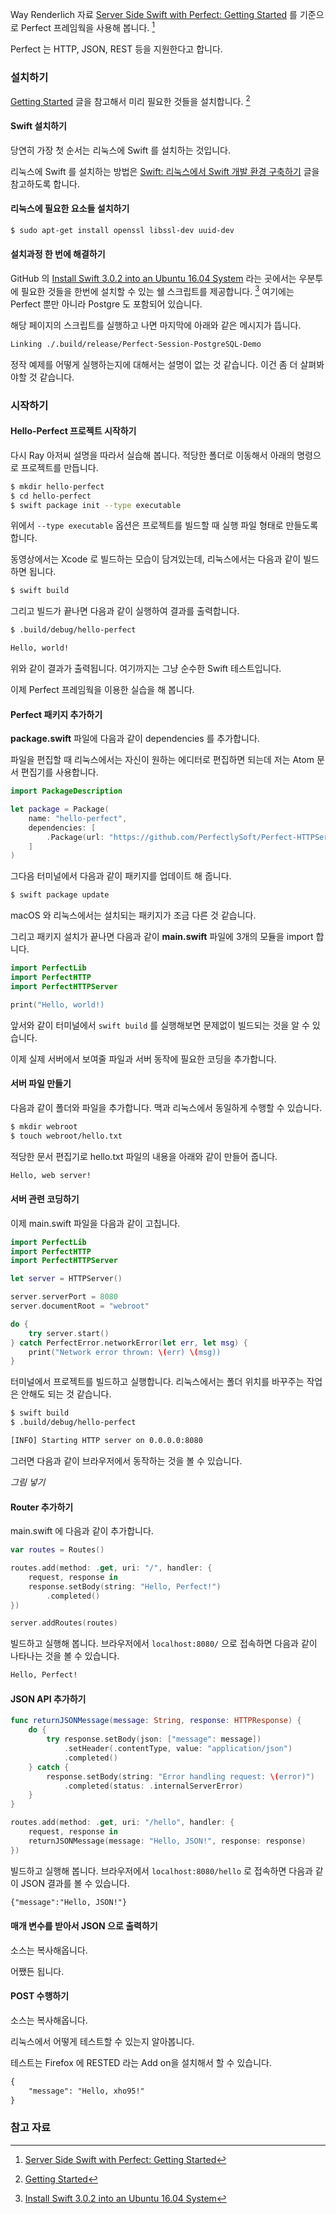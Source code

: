 Way Renderlich 자료 [Server Side Swift with Perfect: Getting Started](https://videos.raywenderlich.com/screencasts/server-side-swift-with-perfect-getting-started) 를 기준으로 Perfect 프레임웍을 사용해 봅니다. [^ray-perfect]

Perfect 는 HTTP, JSON, REST 등을 지원한다고 합니다. 

### 설치하기 

[Getting Started](http://perfect.org/docs/gettingStarted.html) 글을 참고해서 미리 필요한 것들을 설치합니다. [^perfect-started]

#### Swift 설치하기 

당연히 가장 첫 순서는 리눅스에 Swift 를 설치하는 것입니다. 

리눅스에 Swift 를 설치하는 방법은 [Swift: 리눅스에서 Swift 개발 환경 구축하기](http://xho95.github.io/linux/development/swift/package/install/2017/02/19/Developing-Swift-on-Linux.html) 글을 참고하도록 합니다.

#### 리눅스에 필요한 요소들 설치하기

```sh
$ sudo apt-get install openssl libssl-dev uuid-dev
```

#### 설치과정 한 번에 해결하기

GitHub 의 [Install Swift 3.0.2 into an Ubuntu 16.04 System](https://github.com/PerfectlySoft/Perfect-Ubuntu) 라는 곳에서는 우분투에 필요한 것들을 한번에 설치할 수 있는 쉘 스크립트를 제공합니다. [^perfect-ubuntu] 여기에는 Perfect 뿐만 아니라 Postgre 도 포함되어 있습니다.

해당 페이지의 스크립트를 실행하고 나면 마지막에 아래와 같은 메시지가 뜹니다.

```sh
Linking ./.build/release/Perfect-Session-PostgreSQL-Demo
```

정작 예제를 어떻게 실행하는지에 대해서는 설명이 없는 것 같습니다. 이건 좀 더 살펴봐야할 것 같습니다. 

### 시작하기

#### Hello-Perfect 프로젝트 시작하기

다시 Ray 아저씨 설명을 따라서 실습해 봅니다. 적당한 폴더로 이동해서 아래의 명령으로 프로젝트를 만듭니다.

```sh
$ mkdir hello-perfect
$ cd hello-perfect
$ swift package init --type executable
```

위에서 `--type executable` 옵션은 프로젝트를 빌드할 때 실행 파일 형태로 만들도록 합니다. 

동영상에서는 Xcode 로 빌드하는 모습이 담겨있는데, 리눅스에서는 다음과 같이 빌드하면 됩니다. 

```sh
$ swift build
```

그리고 빌드가 끝나면 다음과 같이 실행하여 결과를 출력합니다. 

```sh
$ .build/debug/hello-perfect

Hello, world!
```

위와 같이 결과가 출력됩니다. 여기까지는 그냥 순수한 Swift 테스트입니다. 

이제 Perfect 프레임웍을 이용한 실습을 해 봅니다.

#### Perfect 패키지 추가하기

**package.swift** 파일에 다음과 같이 dependencies 를 추가합니다. 

파일을 편집할 때 리눅스에서는 자신이 원하는 에디터로 편집하면 되는데 저는 Atom 문서 편집기를 사용합니다. 

```swift
import PackageDescription

let package = Package(
	name: "hello-perfect",
	dependencies: [
		.Package(url: "https://github.com/PerfectlySoft/Perfect-HTTPServer.git", majorVersion: 2)
	]
)
```

그다음 터미널에서 다음과 같이 패키지를 업데이트 해 줍니다. 

```sh
$ swift package update
```

macOS 와 리눅스에서는 설치되는 패키지가 조금 다른 것 같습니다. 

그리고 패키지 설치가 끝나면 다음과 같이 **main.swift** 파일에 3개의 모듈을 import 합니다.

```swift
import PerfectLib
import PerfectHTTP
import PerfectHTTPServer

print("Hello, world!)
```

앞서와 같이 터미널에서 `swift build` 를 실행해보면 문제없이 빌드되는 것을 알 수 있습니다. 

이제 실제 서버에서 보여줄 파일과 서버 동작에 필요한 코딩을 추가합니다. 

#### 서버 파일 만들기

다음과 같이 폴더와 파일을 추가합니다. 맥과 리눅스에서 동일하게 수행할 수 있습니다.

```sh
$ mkdir webroot
$ touch webroot/hello.txt
```

적당한 문서 편집기로 hello.txt	 파일의 내용을 아래와 같이 만들어 줍니다. 

```txt
Hello, web server!
```

#### 서버 관련 코딩하기

이제 main.swift 파일을 다음과 같이 고칩니다. 

```swift
import PerfectLib
import PerfectHTTP
import PerfectHTTPServer

let server = HTTPServer()

server.serverPort = 8080
server.documentRoot = "webroot"

do {
	try server.start()
} catch PerfectError.networkError(let err, let msg) {
	print("Network error thrown: \(err) \(msg))
}
```

터미널에서 프로젝트를 빌드하고 실행합니다. 리눅스에서는 폴더 위치를 바꾸주는 작업은 안해도 되는 것 같습니다. 

```sh
$ swift build
$ .build/debug/hello-perfect

[INFO] Starting HTTP server on 0.0.0.0:8080
```

그러면 다음과 같이 브라우저에서 동작하는 것을 볼 수 있습니다.

_그림 넣기_

#### Router 추가하기

main.swift 에 다음과 같이 추가합니다. 

```swift
var routes = Routes()

routes.add(method: .get, uri: "/", handler: {
	request, response in
	response.setBody(string: "Hello, Perfect!")
		.completed()
})

server.addRoutes(routes)
``` 

빌드하고 실행해 봅니다. 브라우저에서 `localhost:8080/` 으로 접속하면 다음과 같이 나타나는 것을 볼 수 있습니다. 

```txt
Hello, Perfect!
```

#### JSON API 추가하기

```swift
func returnJSONMessage(message: String, response: HTTPResponse) {
	do {
		try response.setBody(json: ["message": message])
			.setHeader(.contentType, value: "application/json")
			.completed()
	} catch {
		response.setBody(string: "Error handling request: \(error)")
			.completed(status: .internalServerError)
	}
}

routes.add(method: .get, uri: "/hello", handler: {
	request, response in 
	returnJSONMessage(message: "Hello, JSON!", response: response)
})
```

빌드하고 실행해 봅니다. 브라우저에서 `localhost:8080/hello` 로 접속하면 다음과 같이 JSON 결과를 볼 수 있습니다. 

```txt
{"message":"Hello, JSON!"}
```

#### 매개 변수를 받아서 JSON 으로 출력하기

소스는 복사해옵니다. 

어쨌든 됩니다. 

#### POST 수행하기

소스는 복사해옵니다.

리눅스에서 어떻게 테스트할 수 있는지 알아봅니다. 

테스트는 Firefox 에 RESTED 라는 Add on을 설치해서 할 수 있습니다. 

```txt
{
	"message": "Hello, xho95!"
}
```

### 참고 자료

[^ray-perfect]: [Server Side Swift with Perfect: Getting Started](https://videos.raywenderlich.com/screencasts/server-side-swift-with-perfect-getting-started)

[^perfect-started]: [Getting Started](http://perfect.org/docs/gettingStarted.html)

[^perfect-ubuntu]: [Install Swift 3.0.2 into an Ubuntu 16.04 System](https://github.com/PerfectlySoft/Perfect-Ubuntu)